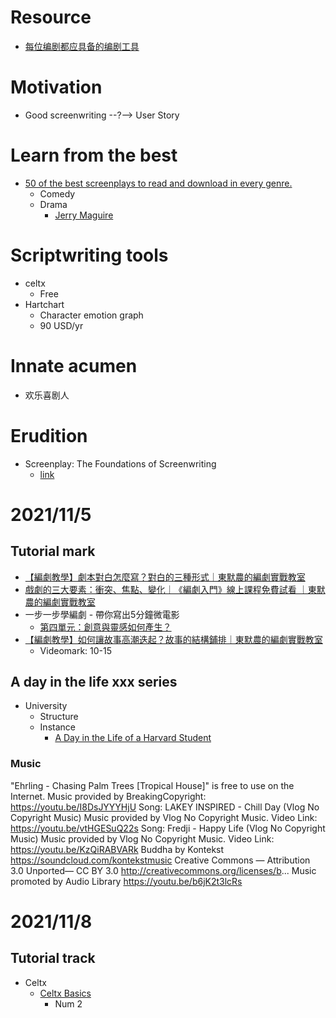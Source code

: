 # Resource
- [每位编剧都应具备的编剧工具](https://www.socreate.it/zh/%E5%8D%9A%E5%AE%A2/%E5%89%A7%E6%9C%AC%E5%88%9B%E4%BD%9C/%E6%AF%8F%E4%BD%8D%E7%BC%96%E5%89%A7%E9%83%BD%E5%BA%94%E5%85%B7%E5%A4%87%E7%9A%84%E7%BC%96%E5%89%A7%E5%B7%A5%E5%85%B7)

# Motivation
- Good screenwriting --?--> User Story

# Learn from the best
- [50 of the best screenplays to read and download in every genre.](https://www.scriptreaderpro.com/best-screenplays-to-read/)
  - Comedy
  - Drama
    - [Jerry Maguire](https://thescriptsavant.com/pdf/JerryMaguire.pdf)

# Scriptwriting tools
- celtx
  - Free
- Hartchart
  - Character emotion graph
  - 90 USD/yr
# Innate acumen
- 欢乐喜剧人


# Erudition
- Screenplay: The Foundations of Screenwriting
  - [link](https://drive.google.com/file/d/1PbQFROtwCdragy0cM0Eb5qpCazveFNJl/view?usp=sharing)


# 2021/11/5
## Tutorial mark
- [【編劇教學】劇本對白怎麼寫？對白的三種形式｜東默農的編劇實戰教室](https://www.youtube.com/watch?v=foasgJyNBdQ)
- [戲劇的三大要素：衝突、焦點、變化｜《編劇入門》線上課程免費試看 ｜東默農的編劇實戰教室](https://www.youtube.com/watch?v=ZpiM8ExeL9g)
- 一步一步學編劇 - 帶你寫出5分鐘微電影
  - [第四單元：創意與靈感如何產生？](https://www.youtube.com/watch?v=mfh8GiIdNpg)
- [【編劇教學】如何讓故事高潮迭起？故事的結構鋪排｜東默農的編劇實戰教室](https://www.youtube.com/watch?v=yjBcg3EURuE)
  - Videomark: 10-15
## A day in the life xxx series
- University
  - Structure
  - Instance
    - [A Day in the Life of a Harvard Student](https://www.youtube.com/watch?v=35vY_c6h23I)


### Music
"Ehrling - Chasing Palm Trees [Tropical House]" is free to use on the Internet.
Music provided by BreakingCopyright: https://youtu.be/I8DsJYYYHjU
Song: LAKEY INSPIRED - Chill Day (Vlog No Copyright Music)
Music provided by Vlog No Copyright Music.
Video Link: https://youtu.be/vtHGESuQ22s
Song: Fredji - Happy Life (Vlog No Copyright Music)
Music provided by Vlog No Copyright Music.
Video Link: https://youtu.be/KzQiRABVARk
Buddha by Kontekst https://soundcloud.com/kontekstmusic
Creative Commons — Attribution 3.0 Unported— CC BY 3.0 
http://creativecommons.org/licenses/b...
Music promoted by Audio Library https://youtu.be/b6jK2t3lcRs


# 2021/11/8
## Tutorial track
- Celtx
  - [Celtx Basics](https://support.celtx.com/hc/en-us/sections/203714857-The-Basics)
    - Num 2